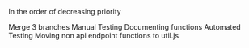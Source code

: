In the order of decreasing priority

Merge 3 branches
Manual Testing
Documenting functions
Automated Testing
Moving non api endpoint functions to util.js

